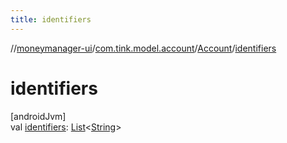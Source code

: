 ```yaml
---
title: identifiers
---
```

//[moneymanager-ui](../../../index.html)/[com.tink.model.account](../index.html)/[Account](index.html)/[identifiers](identifiers.html)



# identifiers



[androidJvm]\
val [identifiers](identifiers.html): [List](https://kotlinlang.org/api/latest/jvm/stdlib/kotlin.collections/-list/index.html)&lt;[String](https://kotlinlang.org/api/latest/jvm/stdlib/kotlin/-string/index.html)&gt;




